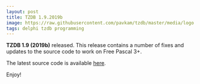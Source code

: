 ```yaml
---
layout: post
title: TZDB 1.9.2019b
image: https://raw.githubusercontent.com/pavkam/tzdb/master/media/logo.jpg
tags: delphi tzdb programming
---
```

**TZDB 1.9 (2019b)** released. This release contains a number of fixes and updates to the source code to work on Free Pascal 3+.

The latest source code is available [here](https://github.com/pavkam/tzdb/releases/tag/1.9.2019b).

Enjoy!
